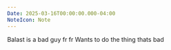 ```yaml
---
Date: 2025-03-16T00:00:00.000-04:00
NoteIcon: Note
---
```

Balast is a bad guy fr fr
Wants to do the thing thats bad